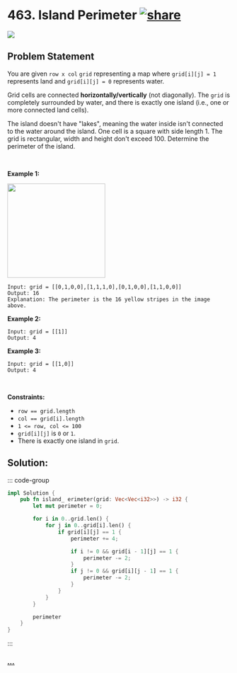 # 463. Island Perimeter [![share]](https://leetcode.com/problems/island-perimeter/)

![][easy]

## Problem Statement

<p>You are given <code>row x col</code> <code>grid</code> representing a map where <code>grid[i][j] = 1</code> represents land and <code>grid[i][j] = 0</code> represents water.</p>
<p>Grid cells are connected <strong>horizontally/vertically</strong> (not diagonally). The <code>grid</code> is completely surrounded by water, and there is exactly one island (i.e., one or more connected land cells).</p>
<p>The island doesn't have "lakes", meaning the water inside isn't connected to the water around the island. One cell is a square with side length 1. The grid is rectangular, width and height don't exceed 100. Determine the perimeter of the island.</p>
<p> </p>
<p><strong class="example">Example 1:</strong></p>
<img src="https://assets.leetcode.com/uploads/2018/10/12/island.png" style="width: 221px; height: 213px;"/>

```
Input: grid = [[0,1,0,0],[1,1,1,0],[0,1,0,0],[1,1,0,0]]
Output: 16
Explanation: The perimeter is the 16 yellow stripes in the image above.
```

<p><strong class="example">Example 2:</strong></p>

```
Input: grid = [[1]]
Output: 4
```

<p><strong class="example">Example 3:</strong></p>

```
Input: grid = [[1,0]]
Output: 4
```

<p> </p>
<p><strong>Constraints:</strong></p>
<ul>
<li><code>row == grid.length</code></li>
<li><code>col == grid[i].length</code></li>
<li><code>1 &lt;= row, col &lt;= 100</code></li>
<li><code>grid[i][j]</code> is <code>0</code> or <code>1</code>.</li>
<li>There is exactly one island in <code>grid</code>.</li>
</ul>

## Solution:

::: code-group

```rs [Rust]
impl Solution {
    pub fn island_ erimeter(grid: Vec<Vec<i32>>) -> i32 {
        let mut perimeter = 0;

        for i in 0..grid.len() {
            for j in 0..grid[i].len() {
                if grid[i][j] == 1 {
                    perimeter += 4;

                    if i != 0 && grid[i - 1][j] == 1 {
                        perimeter -= 2;
                    }
                    if j != 0 && grid[i][j - 1] == 1 {
                        perimeter -= 2;
                    }
                }
            }
        }

        perimeter
    }
}

```

:::

### [_..._](#)

```

```

<!----------------------------------{ link }--------------------------------->

[share]: https://graph.org/file/3ea5234dda646b71c574a.png
[easy]: https://img.shields.io/badge/Difficulty-Easy-bright.svg
[medium]: https://img.shields.io/badge/Difficulty-Medium-yellow.svg
[hard]: https://img.shields.io/badge/Difficulty-Hard-red.svg
